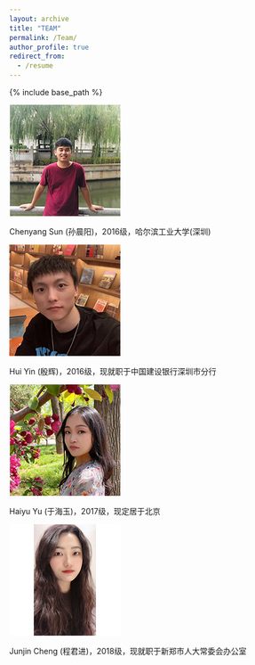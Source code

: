 ```yaml
---
layout: archive
title: "TEAM"
permalink: /Team/
author_profile: true
redirect_from:
  - /resume
---
```


{% include base_path %}

![avatar](../images/sunchenyang.png)

Chenyang Sun (孙晨阳)，2016级，哈尔滨工业大学(深圳)

![avatar](../images/yinhui.png)

Hui Yin (殷辉)，2016级，现就职于中国建设银行深圳市分行

![avatar](../images/yuhaiyu.png)

Haiyu Yu (于海玉)，2017级，现定居于北京

![avatar](../images/chengjunjin.png)

Junjin Cheng (程君进)，2018级，现就职于新郑市人大常委会办公室

